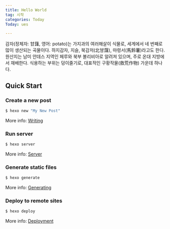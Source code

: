 ```yaml
---
title: Hello World
tag: 시작
categories: Today
Today: ues

---
```

감자(정체자: 甘藷, 영어: potato)는 가지과의 여러해살이 식물로, 세계에서 네 번째로 많이 생산되는 곡물이다. 하지감자, 지슬, 북감저(北甘藷), 마령서(馬鈴薯)라고도 한다. 원산지는 남미 안데스 지역인 페루와 북부 볼리비아로 알려져 있으며, 주로 온대 지방에서 재배한다. 식용하는 부위는 덩이줄기로, 대표적인 구황작물(救荒作物) 가운데 하나다.

## Quick Start

### Create a new post

``` bash
$ hexo new "My New Post"
```

More info: [Writing](https://hexo.io/docs/writing.html)

### Run server

``` bash
$ hexo server
```

More info: [Server](https://hexo.io/docs/server.html)

### Generate static files

``` bash
$ hexo generate
```

More info: [Generating](https://hexo.io/docs/generating.html)

### Deploy to remote sites

``` bash
$ hexo deploy
```

More info: [Deployment](https://hexo.io/docs/one-command-deployment.html)

